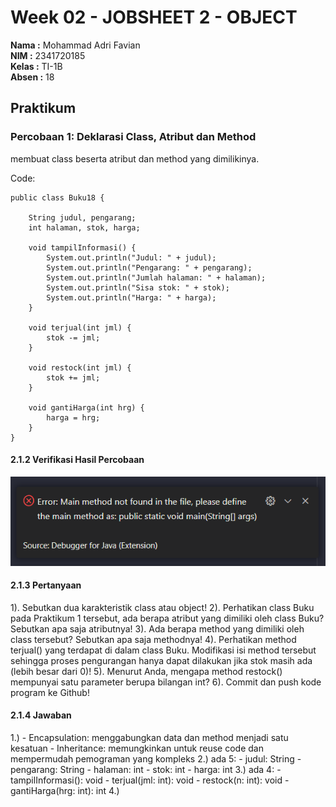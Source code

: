# Week 02 - JOBSHEET 2 - OBJECT 

**Nama :** Mohammad Adri Favian<br>
**NIM :** 2341720185<br>
**Kelas :** TI-1B<br>
**Absen :** 18

## Praktikum

### Percobaan 1: Deklarasi Class, Atribut dan Method
membuat class beserta atribut dan method yang dimilikinya.

Code:
 
```
public class Buku18 {
    
    String judul, pengarang;
    int halaman, stok, harga;
    
    void tampilInformasi() {
        System.out.println("Judul: " + judul);
        System.out.println("Pengarang: " + pengarang); 
        System.out.println("Jumlah halaman: " + halaman); 
        System.out.println("Sisa stok: " + stok); 
        System.out.println("Harga: " + harga); 
    }

    void terjual(int jml) {
        stok -= jml;
    }

    void restock(int jml) {
        stok += jml;
    }

    void gantiHarga(int hrg) {
        harga = hrg;
    }
}
```
#### 2.1.2 Verifikasi Hasil Percobaan

![image](./img/img1.png)

#### 2.1.3 Pertanyaan

1). Sebutkan dua karakteristik class atau object!
2). Perhatikan class Buku pada Praktikum 1 tersebut, ada berapa atribut yang dimiliki oleh class
Buku? Sebutkan apa saja atributnya!
3). Ada berapa method yang dimiliki oleh class tersebut? Sebutkan apa saja methodnya!
4). Perhatikan method terjual() yang terdapat di dalam class Buku. Modifikasi isi method tersebut
sehingga proses pengurangan hanya dapat dilakukan jika stok masih ada (lebih besar dari 0)!
5). Menurut Anda, mengapa method restock() mempunyai satu parameter berupa bilangan int?
6). Commit dan push kode program ke Github!

#### 2.1.4 Jawaban

1.) - Encapsulation: menggabungkan data dan method menjadi satu kesatuan
    - Inheritance: memungkinkan untuk reuse code dan mempermudah pemograman yang kompleks
2.)  ada 5:
    - judul: String
    - pengarang: String
    - halaman: int
    - stok: int
    - harga: int
3.) ada 4:
    - tampilInformasi(): void
    - terjual(jml: int): void
    - restock(n: int): void
    - gantiHarga(hrg: int): int
4.) 




